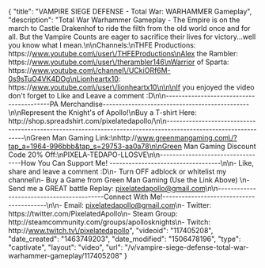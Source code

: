 {
    "title": "VAMPIRE SIEGE DEFENSE - Total War: WARHAMMER Gameplay",
    "description": "Total War Warhammer Gameplay - The Empire is on the march to Castle Drakenhof to ride the filth from the old world once and for all.  But the Vampire Counts are eager to sacrifice  their lives for victory...well you know what I mean.\n\nChannels:\nTHFE Productions: https:\/\/www.youtube.com\/user\/THFEProductions\nAlex the Rambler: https:\/\/www.youtube.com\/user\/therambler146\nWarrior of Sparta: https:\/\/www.youtube.com\/channel\/UCkiORf6M-0s9sTuO4VK4DOg\nLionheartx10: https:\/\/www.youtube.com\/user\/lionheartx10\n\n\nIf you enjoyed the video don't forget to Like and Leave a comment :D\n\n-----------------------------------------PA Merchandise----------------------------------------------\n\nRepresent the Knight's of Apollo!\nBuy a T-shirt Here: http:\/\/shop.spreadshirt.com\/pixelatedapollo\/\n\n---------------------------------------------------------------------------------------------------------------\nGreen Man Gaming Link:\nhttp:\/\/www.greenmangaming.com\/?tap_a=1964-996bbb&tap_s=29753-aa0a78\n\nGreen Man Gaming Discount Code 20% Off:\nPIXELA-TEDAPO-LLOSVE\n\n----------------------------------How You Can Support Me! -----------------------------------\n\n- Like, share and leave a comment :D\n- Turn OFF adblock or whitelist my channel\n- Buy a Game from Green Man Gaming (Use the Link Above) \n- Send me a GREAT battle Replay: pixelatedapollo@gmail.com\n\n------------------------------------------Connect With Me!-----------------------------------------\n\n- Email: pixelatedapollo@gmail.com\n- Twitter: https:\/\/twitter.com\/PixelatedApollo\n- Steam Group:  http:\/\/steamcommunity.com\/groups\/apollosknights\n- Twitch: http:\/\/www.twitch.tv\/pixelatedapollo",
    "videoid": "117405208",
    "date_created": "1463749203",
    "date_modified": "1506478196",
    "type": "captivate",
    "layout": "video",
    "url": "\/v\/vampire-siege-defense-total-war-warhammer-gameplay\/117405208"
}
